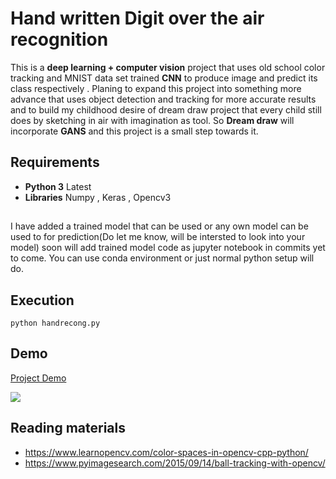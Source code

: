 # Hand written Digit over the air recognition

This is a **deep learning + computer vision** project that uses old school color tracking and MNIST data set trained **CNN** to produce image and predict its class respectively . Planing to expand  this project into something more advance that uses object detection and tracking for more accurate results and to build my childhood desire of dream draw project that every child still does by sketching in air with imagination as tool. So **Dream draw**  will incorporate **GANS** and this project is a small step towards it.

## Requirements

 - **Python 3** Latest
 - **Libraries** Numpy , Keras , Opencv3
## 

I have added a trained model that can be used or any own model can be used to for prediction(Do let me know, will be intersted to look into your model) soon will add trained model code as jupyter notebook in commits yet to come. You can use conda environment or just normal python setup will do.

## Execution

    python handrecong.py


## Demo
[Project Demo](https://github.com/AshwinRaam/handwrittendigitrecog/blob/master/demo/project-video.gif)


<img src="https://github.com/AshwinRaam/handwrittendigitrecog/blob/master/demo/project-video.gif">

## Reading materials

 - https://www.learnopencv.com/color-spaces-in-opencv-cpp-python/
 - https://www.pyimagesearch.com/2015/09/14/ball-tracking-with-opencv/
